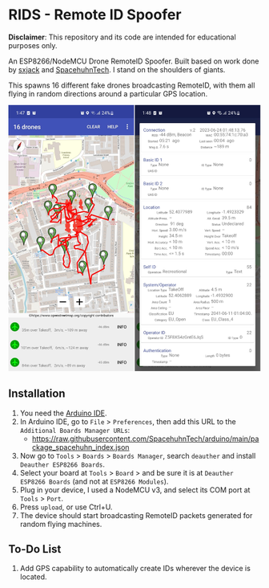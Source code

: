 # RIDS - Remote ID Spoofer

**Disclaimer**: This repository and its code are intended for educational purposes only.

An ESP8266/NodeMCU Drone RemoteID Spoofer.
Built based on work done by [sxjack](https://github.com/sxjack/uav_electronic_ids) and [SpacehuhnTech](https://github.com/SpacehuhnTech/esp8266_deauther).
I stand on the shoulders of giants.

This spawns 16 different fake drones broadcasting RemoteID, with them all flying in random directions around a particular GPS location.

![proof](./images/proof.jpg)

## Installation

1. You need the [Arduino IDE](https://www.arduino.cc/en/software).
2. In Arduino IDE, go to `File` > `Preferences`, then add this URL to the `Additional Boards Manager URLs`:
	- https://raw.githubusercontent.com/SpacehuhnTech/arduino/main/package_spacehuhn_index.json
3. Now go to `Tools` > `Boards` > `Boards Manager`, search `deauther` and install `Deauther ESP8266 Boards`.
4. Select your board at `Tools` > `Board` > and be sure it is at `Deauther ESP8266 Boards` (and not at `ESP8266 Modules`).
5. Plug in your device, I used a NodeMCU v3, and select its COM port at `Tools` > `Port`.
6. Press `upload`, or use Ctrl+U.
7. The device should start broadcasting RemoteID packets generated for random flying machines.

## To-Do List

1. Add GPS capability to automatically create IDs wherever the device is located.


